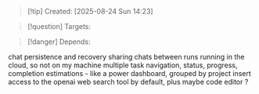 
>[!tip] Created: [2025-08-24 Sun 14:23]

>[!question] Targets: 

>[!danger] Depends: 

chat persistence and recovery
sharing chats between runs
running in the cloud, so not on my machine
multiple task navigation, status, progress, completion estimations - like a power dashboard, grouped by project
insert access to the openai web search tool by default, plus maybe code editor ?